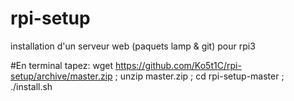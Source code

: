 # rpi-setup
installation d'un serveur web (paquets lamp & git) pour rpi3

#En terminal tapez:
wget https://github.com/Ko5t1C/rpi-setup/archive/master.zip ; unzip master.zip ; cd rpi-setup-master ; ./install.sh